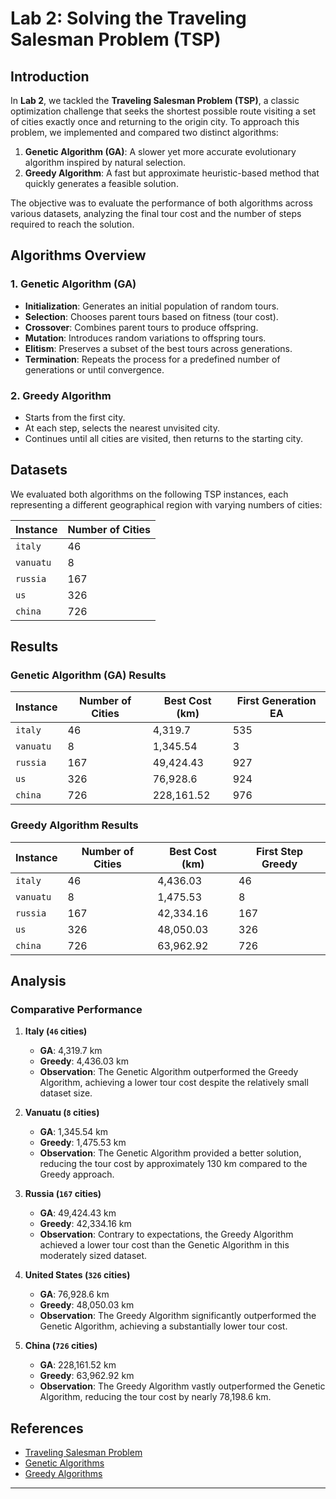 # Lab 2: Solving the Traveling Salesman Problem (TSP)

## Introduction

In **Lab 2**, we tackled the **Traveling Salesman Problem (TSP)**, a classic optimization challenge that seeks the shortest possible route visiting a set of cities exactly once and returning to the origin city. To approach this problem, we implemented and compared two distinct algorithms:

1. **Genetic Algorithm (GA)**: A slower yet more accurate evolutionary algorithm inspired by natural selection.
2. **Greedy Algorithm**: A fast but approximate heuristic-based method that quickly generates a feasible solution.

The objective was to evaluate the performance of both algorithms across various datasets, analyzing the final tour cost and the number of steps required to reach the solution.

## Algorithms Overview

### 1. Genetic Algorithm (GA)
  - **Initialization**: Generates an initial population of random tours.
  - **Selection**: Chooses parent tours based on fitness (tour cost).
  - **Crossover**: Combines parent tours to produce offspring.
  - **Mutation**: Introduces random variations to offspring tours.
  - **Elitism**: Preserves a subset of the best tours across generations.
  - **Termination**: Repeats the process for a predefined number of generations or until convergence.

### 2. Greedy Algorithm
  - Starts from the first city.
  - At each step, selects the nearest unvisited city.
  - Continues until all cities are visited, then returns to the starting city.

## Datasets
We evaluated both algorithms on the following TSP instances, each representing a different geographical region with varying numbers of cities:

| Instance          | Number of Cities |
|-------------------|-------------------|
| `italy`       | 46                |
| `vanuatu`     | 8                 |
| `russia`      | 167               |
| `us`          | 326               |
| `china`       | 726               |

## Results

### Genetic Algorithm (GA) Results

| Instance          | Number of Cities | Best Cost (km) | First Generation EA |
|-------------------|-------------------|----------------|----------------------|
| `italy`    | 46                | 4,319.7        | 535                  |
| `vanuatu`  | 8                 | 1,345.54       | 3                    |
| `russia`   | 167               | 49,424.43      | 927                  |
| `us`       | 326               | 76,928.6       | 924                  |
| `china`    | 726               | 228,161.52     | 976                  |

### Greedy Algorithm Results

| Instance          | Number of Cities | Best Cost (km) | First Step Greedy |
|-------------------|-------------------|----------------|-------------------|
| `italy`    | 46                | 4,436.03       | 46                |
| `vanuatu`  | 8                 | 1,475.53       | 8                 |
| `russia`   | 167               | 42,334.16      | 167               |
| `us`       | 326               | 48,050.03      | 326               |
| `china`    | 726               | 63,962.92      | 726               |

## Analysis

### Comparative Performance

1. **Italy (`46` cities)**
   - **GA**: 4,319.7 km
   - **Greedy**: 4,436.03 km
   - **Observation**: The Genetic Algorithm outperformed the Greedy Algorithm, achieving a lower tour cost despite the relatively small dataset size.

2. **Vanuatu (`8` cities)**
   - **GA**: 1,345.54 km
   - **Greedy**: 1,475.53 km
   - **Observation**: The Genetic Algorithm provided a better solution, reducing the tour cost by approximately 130 km compared to the Greedy approach.

3. **Russia (`167` cities)**
   - **GA**: 49,424.43 km
   - **Greedy**: 42,334.16 km
   - **Observation**: Contrary to expectations, the Greedy Algorithm achieved a lower tour cost than the Genetic Algorithm in this moderately sized dataset.

4. **United States (`326` cities)**
   - **GA**: 76,928.6 km
   - **Greedy**: 48,050.03 km
   - **Observation**: The Greedy Algorithm significantly outperformed the Genetic Algorithm, achieving a substantially lower tour cost.

5. **China (`726` cities)**
   - **GA**: 228,161.52 km
   - **Greedy**: 63,962.92 km
   - **Observation**: The Greedy Algorithm vastly outperformed the Genetic Algorithm, reducing the tour cost by nearly 78,198.6 km.

## References

- [Traveling Salesman Problem](https://en.wikipedia.org/wiki/Travelling_salesman_problem)
- [Genetic Algorithms](https://en.wikipedia.org/wiki/Genetic_algorithm)
- [Greedy Algorithms](https://en.wikipedia.org/wiki/Greedy_algorithm)

---
